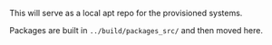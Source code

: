 This will serve as a local apt repo for the provisioned systems. 

Packages are built in `../build/packages_src/` and then moved here.
